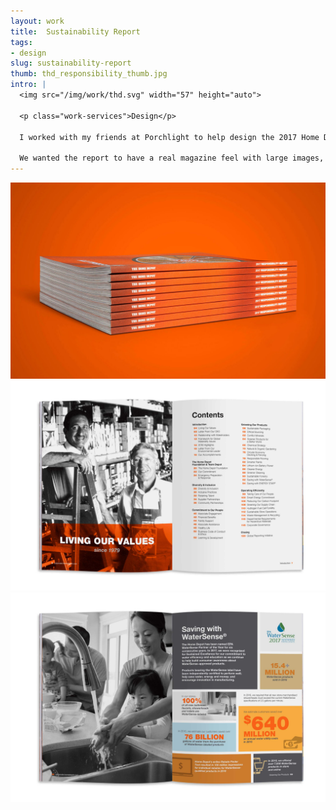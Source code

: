 ```yaml
---
layout: work
title:  Sustainability Report
tags:
- design
slug: sustainability-report
thumb: thd_responsibility_thumb.jpg
intro: |
  <img src="/img/work/thd.svg" width="57" height="auto">

  <p class="work-services">Design</p>

  I worked with my friends at Porchlight to help design the 2017 Home Depot Sustainability Report.

  We wanted the report to have a real magazine feel with large images, graphic statistics, and plenty of “quick scan content.” The result was a bold and graphic book that made the social and environmental work Home Depot is doing stand out.
---
```


![](/img/work/THD_SR_1.jpg)
![](/img/work/THD_SR_2.jpg)
![](/img/work/THD_SR_3.jpg)
